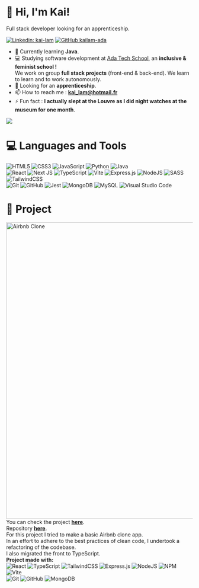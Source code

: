 # 👋 Hi, I'm Kai!
Full stack developer looking for an apprenticeship.

[![Linkedin: kai-lam](https://img.shields.io/badge/-kailam-blue?style=flat-square&logo=Linkedin&logoColor=white&link=https://www.linkedin.com/in/kai-lam)](https://linkedin.com/in/kai-lam)
[![GitHub kailam-ada](https://img.shields.io/github/followers/kailam-ada?label=follow&style=social)](https://github.com/kailam-ada)

- 📕 Currently learning **Java**.
- 💻 Studying software development at [Ada Tech School](https://adatechschool.fr/), an __inclusive & feminist school !__<br/>
We work on group __full stack projects__ (front-end & back-end). We learn to learn and to work autonomously.
- 💼 Looking for an __apprenticeship__.
- 📫 How to reach me : **[kai_lam@hotmail.fr](mailto:kai_lam@hotmail.fr)**
- ⚡ Fun fact : **I actually slept at the Louvre as I did night watches at the museum for one month**.

<!-- GitHub stats from https://github.com/anuraghazra/github-readme-stats -->
![](https://github-readme-stats.vercel.app/api?username=kailam-ada&theme=radical&hide_border=false&include_all_commits=true&count_private=true)<br/>

# 💻 Languages and Tools
<!-- Badges from https://github.com/Ileriayo/markdown-badges -->
![HTML5](https://img.shields.io/badge/html5-%23E34F26.svg?style=for-the-badge&logo=html5&logoColor=white)
![CSS3](https://img.shields.io/badge/css3-%231572B6.svg?style=for-the-badge&logo=css3&logoColor=white)
![JavaScript](https://img.shields.io/badge/javascript-%23323330.svg?style=for-the-badge&logo=javascript&logoColor=%23F7DF1E)
![Python](https://img.shields.io/badge/python-3670A0?style=for-the-badge&logo=python&logoColor=ffdd54)
![Java](https://img.shields.io/badge/java-%23ED8B00.svg?style=for-the-badge&logo=openjdk&logoColor=white)<br/>
![React](https://img.shields.io/badge/react-%2320232a.svg?style=for-the-badge&logo=react&logoColor=%2361DAFB)
![Next JS](https://img.shields.io/badge/Next-black?style=for-the-badge&logo=next.js&logoColor=white)
![TypeScript](https://img.shields.io/badge/typescript-%23007ACC.svg?style=for-the-badge&logo=typescript&logoColor=white)
![Vite](https://img.shields.io/badge/vite-%23646CFF.svg?style=for-the-badge&logo=vite&logoColor=white)
![Express.js](https://img.shields.io/badge/express.js-%23404d59.svg?style=for-the-badge&logo=express&logoColor=%2361DAFB)
![NodeJS](https://img.shields.io/badge/node.js-6DA55F?style=for-the-badge&logo=node.js&logoColor=white)
![SASS](https://img.shields.io/badge/SASS-hotpink.svg?style=for-the-badge&logo=SASS&logoColor=white)
![TailwindCSS](https://img.shields.io/badge/tailwindcss-%2338B2AC.svg?style=for-the-badge&logo=tailwind-css&logoColor=white)<br/>
![Git](https://img.shields.io/badge/git-%23F05033.svg?style=for-the-badge&logo=git&logoColor=white)
![GitHub](https://img.shields.io/badge/github-%23121011.svg?style=for-the-badge&logo=github&logoColor=white)
![Jest](https://img.shields.io/badge/-jest-%23C21325?style=for-the-badge&logo=jest&logoColor=white)
![MongoDB](https://img.shields.io/badge/MongoDB-%234ea94b.svg?style=for-the-badge&logo=mongodb&logoColor=white)
![MySQL](https://img.shields.io/badge/mysql-4479A1.svg?style=for-the-badge&logo=mysql&logoColor=white)
![Visual Studio Code](https://img.shields.io/badge/Visual%20Studio%20Code-0078d7.svg?style=for-the-badge&logo=visual-studio-code&logoColor=white)

# 🚀 Project
<a href="https://kai-airbnb-clone.vercel.app/" target="_blank"><img width="800" alt="Airbnb Clone" src="https://github.com/kailam-ada/kailam-ada/assets/135039775/0599595d-4c99-4826-9d82-ac9dddca322f"></a><br/>
You can check the project **[here](https://kai-airbnb-clone.vercel.app/)**.<br/>
Repository **[here](https://github.com/kailam-ada/airbnb-clone)**.<br/>
For this project I tried to make a basic Airbnb clone app.<br/>
In an effort to adhere to the best practices of clean code, I undertook a refactoring of the codebase.<br/>
I also migrated the front to TypeScript.<br/>
**Project made with:**<br/>
![React](https://img.shields.io/badge/react-%2320232a.svg?style=for-the-badge&logo=react&logoColor=%2361DAFB)
![TypeScript](https://img.shields.io/badge/typescript-%23007ACC.svg?style=for-the-badge&logo=typescript&logoColor=white)
![TailwindCSS](https://img.shields.io/badge/tailwindcss-%2338B2AC.svg?style=for-the-badge&logo=tailwind-css&logoColor=white)
![Express.js](https://img.shields.io/badge/express.js-%23404d59.svg?style=for-the-badge&logo=express&logoColor=%2361DAFB)
![NodeJS](https://img.shields.io/badge/node.js-6DA55F?style=for-the-badge&logo=node.js&logoColor=white)
![NPM](https://img.shields.io/badge/NPM-%23000000.svg?style=for-the-badge&logo=npm&logoColor=white)
![Vite](https://img.shields.io/badge/vite-%23646CFF.svg?style=for-the-badge&logo=vite&logoColor=white)<br/>
![Git](https://img.shields.io/badge/git-%23F05033.svg?style=for-the-badge&logo=git&logoColor=white)
![GitHub](https://img.shields.io/badge/github-%23121011.svg?style=for-the-badge&logo=github&logoColor=white)
![MongoDB](https://img.shields.io/badge/MongoDB-%234ea94b.svg?style=for-the-badge&logo=mongodb&logoColor=white)
